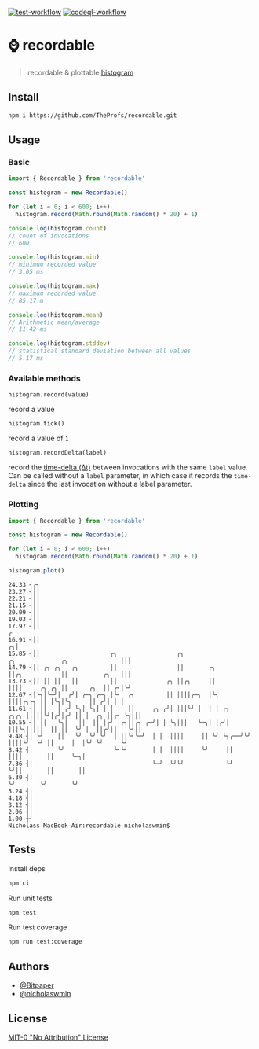 [![test-workflow][test-badge]][test-workflow] [![codeql-workflow][codeql-badge]][codeql-workflow]

# :watch: recordable

> recordable & plottable [histogram][histogram]

## Install

```bash
npm i https://github.com/TheProfs/recordable.git
```

## Usage

### Basic

```js
import { Recordable } from 'recordable'

const histogram = new Recordable()

for (let i = 0; i < 600; i++)
  histogram.record(Math.round(Math.random() * 20) + 1)

console.log(histogram.count)
// count of invocations
// 600

console.log(histogram.min)
// minimum recorded value
// 3.05 ms

console.log(histogram.max)
// maximum recorded value
// 85.17 m

console.log(histogram.mean)
// Arithmetic mean/average
// 11.42 ms

console.log(histogram.stddev)
// statistical standard deviation between all values
// 5.17 ms
```

### Available methods

`histogram.record(value)`

record a value

`histogram.tick()`

record a value of `1`

`histogram.recordDelta(label)`

record the [time-delta (Δt)][delta] between invocations with the same `label`
value.\
Can be called without a `label` parameter, in which case it records the
`time-delta` since the last invocation without a label parameter.


### Plotting

```js
import { Recordable } from 'recordable'

const histogram = new Recordable()

for (let i = 0; i < 600; i++)
  histogram.record(Math.round(Math.random() * 20) + 1)

histogram.plot()
```

```console
24.33 ┤╭╮
23.27 ┤││
22.21 ┤││
21.15 ┤││
20.09 ┤││
19.03 ┤││
17.97 ┤││                                                                                                 ╭
16.91 ┤││                                                                                               ╭╮│
15.85 ┤││                    ╭╮                 ╭╮                      ╭╮             ╭╮               │││
14.79 ┤││ ╭╮ ╭╮   ╭╮         ││                 ││       ╭╮             ││╭╮           ││          ╭╮   │││
13.73 ┤││ ││ ││   ││         ││              ╭╮ ││╭╮     ││             ││││     ╭╮ ╭╮ ││      ╭╮  ││ ╭╮│╰╯
12.67 ┤│╰╮│╰─╯│  ╭╯│ ╭─╮ ╭─╮ │╰╮  ╭╮         ││ ││││╭─╮  │╰╮            ││││╭╮╭╮ ││ │╰╮│╰╮     ││ ╭╯│ │││
11.61 ┤│ ││   │ ╭╯ ╰╮│ ╰╮│ │ │ │  ││     ╭╮ ╭╯│ │││╰╯ │  │ │ ╭╮    ╭╮╭╮ │││││╰╯│╭╯│╭╯ ││ │  ╭╮ ││╭╯ ╰╮│││
10.55 ┤│ ││   ╰╮│   ││  ││ │╭╯ │╭╮││╭╮ ╭─╯│ │ ╰╮│││   ╰─╮│ │╭╯│    │││╰╮│││││  ││ ││  ╰╯ │  ││╭╯││   ╰╯││
9.48 ┤│ ╰╯    ││   ╰╯  ╰╯ ╰╯  ││││╰╯╰─╯  │ │  ││││     ││ ╰╯ ╰╮╭──╯╰╯ ││││╰╯  ╰╯ ││     │  │╰╯ ╰╯     ╰╯
8.42 ┤│       ╰╯              ╰╯╰╯       │ │  ││││     ╰╯     ││      ││││       ││     ╰─╮│
7.36 ┤│                                  ╰─╯  ╰╯╰╯            ╰╯      ╰╯││       ││       ││
6.30 ┤│                                                                 ╰╯       ╰╯       ╰╯
5.24 ┤│
4.18 ┤│
3.12 ┤│
2.06 ┤│
1.00 ┼╯
Nicholass-MacBook-Air:recordable nicholaswmin$

```

## Tests

Install deps

```bash
npm ci
```

Run unit tests

```bash
npm test
```

Run test coverage

```bash
npm run test:coverage
```

## Authors

- [@Bitpaper][profs]
- [@nicholaswmin][nicholaswmin]

## License

[MIT-0 "No Attribution" License][license]

[test-badge]: https://github.com/TheProfs/recordable/actions/workflows/test:unit.yml/badge.svg
[test-workflow]: https://github.com/TheProfs/recordable/actions/workflows/test:unit.yml

[codeql-badge]: https://github.com/TheProfs/recordable/actions/workflows/codeql.yml/badge.svg
[codeql-workflow]: https://github.com/TheProfs/recordable/actions/workflows/codeql.yml

[histogram]: https://en.wikipedia.org/wiki/Histogram
[delta]: https://en.wikipedia.org/wiki/Delta_timing
[mean]: https://en.wikipedia.org/wiki/Mean
[stddev]: https://en.wikipedia.org/wiki/Standard_deviation
[profs]: https://github.com/TheProfs
[nicholaswmin]: https://github.com/nicholaswmin
[license]: ./LICENSE
